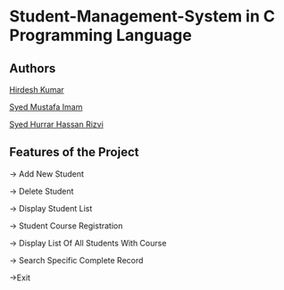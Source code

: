 # Student-Management-System in C Programming Language

## Authors

[Hirdesh Kumar](https://github.com/hirdeshkumar2407)

[Syed Mustafa Imam](https://github.com/SyedMustafaImam)

[Syed Hurrar Hassan Rizvi](https://github.com/HurrarHasan)

## Features of the Project

-> Add New Student

-> Delete Student

-> Display Student List

-> Student Course Registration

-> Display List Of All Students With Course
 
-> Search Specific Complete Record
 
->Exit
